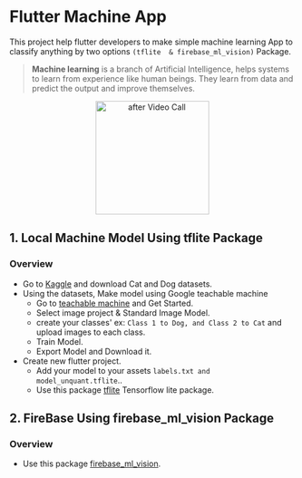 # Flutter Machine App



This project help flutter developers to make simple machine learning App 
to classify anything by two options `(tflite  & firebase_ml_vision)` Package.

> **Machine learning** is a branch of Artificial Intelligence, helps systems to learn from experience like human beings. They learn from data and predict the output and improve themselves.

<p align="center">
<img src="assets/images/app.gif" width="200" alt="after Video Call">
</p>

## 1. Local Machine Model Using tflite Package

### Overview
- Go to [Kaggle](https://www.kaggle.com/) and download Cat and Dog datasets.
- Using the datasets, Make model using Google teachable machine
    - Go to [teachable machine](https://teachablemachine.withgoogle.com/) and Get Started.
    - Select image project & Standard Image Model.
    - create your classes' ex: `Class 1 to Dog, and Class 2 to Cat` and upload images to each class.
    - Train Model.
    - Export Model and Download it.
- Create new flutter project.
    - Add your model to your assets `labels.txt and model_unquant.tflite`..
    - Use this package [tflite](https://pub.dev/packages/tflite) Tensorflow lite package.


## 2. FireBase Using firebase_ml_vision Package

### Overview
<!-- - Go to [Firebase console](https://console.firebase.google.com/) and create new project.
    - Add Firebase to your Android or IOS project.
    - Go to machine learning and add your custom model.
-->
- Use this package [firebase_ml_vision](https://pub.dev/packages/firebase_ml_vision).

